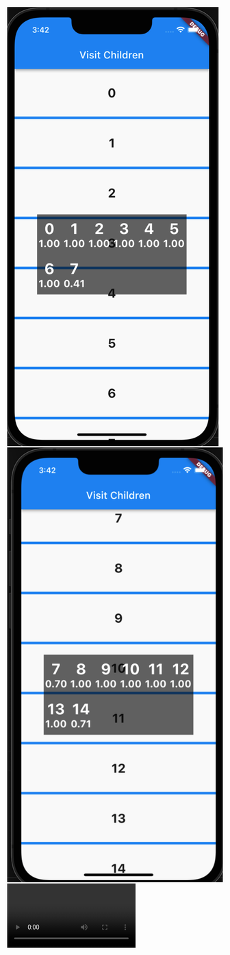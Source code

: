 <img src="https://github.com/Jokergz/flutter_visit_children/blob/main/img/1.png">
<img src="https://github.com/Jokergz/flutter_visit_children/blob/main/img/2.png">
<video src="https://github.com/Jokergz/flutter_visit_children/blob/main/img/3.mov">

## Getting Started

This project is a starting point for a Flutter application.

A few resources to get you started if this is your first Flutter project:

- [Lab: Write your first Flutter app](https://docs.flutter.dev/get-started/codelab)
- [Cookbook: Useful Flutter samples](https://docs.flutter.dev/cookbook)

For help getting started with Flutter development, view the
[online documentation](https://docs.flutter.dev/), which offers tutorials,
samples, guidance on mobile development, and a full API reference.

